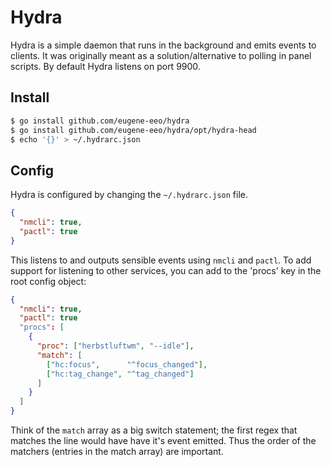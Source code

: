 # Hydra

Hydra is a simple daemon that runs in the background and emits events to clients.
It was originally meant as a solution/alternative to polling in panel scripts.
By default Hydra listens on port 9900.

## Install

```sh
$ go install github.com/eugene-eeo/hydra
$ go install github.com/eugene-eeo/hydra/opt/hydra-head
$ echo '{}' > ~/.hydrarc.json
```

## Config

Hydra is configured by changing the `~/.hydrarc.json` file.

```json
{
  "nmcli": true,
  "pactl": true
}
```

This listens to and outputs sensible events using `nmcli` and `pactl`.
To add support for listening to other services, you can add to the
'procs' key in the root config object:

```json
{
  "nmcli": true,
  "pactl": true
  "procs": [
    {
      "proc": ["herbstluftwm", "--idle"],
      "match": [
        ["hc:focus",      "^focus_changed"],
        ["hc:tag_change", "^tag_changed"]
      ]
    }
  ]
}
```

Think of the `match` array as a big switch statement; the first regex
that matches the line would have have it's event emitted. Thus the
order of the matchers (entries in the match array) are important.
